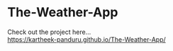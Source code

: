 # The-Weather-App
Check out the project here...\
https://kartheek-panduru.github.io/The-Weather-App/
